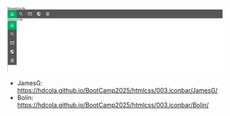 ![003.iconbar](003.iconbar.png)

- JamesG: https://hdcola.github.io/BootCamp2025/htmlcss/003.iconbar/JamesG/
- Bolin: https://hdcola.github.io/BootCamp2025/htmlcss/003.iconbar/Bolin/
